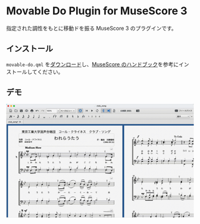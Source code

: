 # Movable Do Plugin for MuseScore 3

指定された調性をもとに移動ドを振る MuseScore 3 のプラグインです。

## インストール

`movable-do.qml` を[ダウンロード](https://github.com/nozomu-y/MovableDo/releases/download/v1.1/movable-do.qml)し、[MuseScore のハンドブック](https://musescore.org/ja/%E3%83%8F%E3%83%B3%E3%83%89%E3%83%96%E3%83%83%E3%82%AF/furakuin#installation)を参考にインストールしてください。

## デモ

![demo](https://github.com/nozomu-y/MovableDo/blob/media/demo.gif?raw=true)
